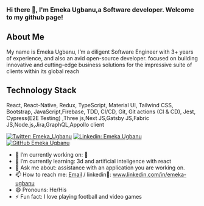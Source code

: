 ### Hi there 👋, I'm Emeka Ugbanu,a Software developer. Welcome to my github page!

## About Me

My name is Emeka Ugbanu, I’m a diligent Software Engineer with 3+ years of experience, and also an avid open-source developer. focused on building innovative and cutting-edge business solutions for the impressive suite of clients within its global reach

## Technology Stack
React, React-Native, Redux, TypeScript, Material UI, Tailwind CSS, Bootstrap, JavaScript,Firebase, TDD, CI/CD, Git, Git actions (CI & CD), Jest, Cypress(E2E Testing) ,Three js,Next JS,Gatsby JS,Fabric JS,Node.js,Jira,GraphQL,Appollo client

[![Twitter: Emeka_Ugbanu](https://img.shields.io/twitter/follow/Emeka_Ugbanu?style=social)](https://twitter.com/Emeka_Ugbanu)
[![Linkedin: Emeka Ugbanu](https://img.shields.io/badge/Emeka-Ugbanu-blue?style=flat-square&logo=Linkedin&logoColor=white&link=https://www.linkedin.com/in/emeka-ugbanu/)](https://www.linkedin.com/in/emeka-ugbanu/)
[![GitHub Emeka Ugbanu](https://img.shields.io/github/followers/Emeka-Ugbanu?label=follow&style=social)](https://github.com/Emeka-Ugbanu-hub)

- 🔭 I’m currently working on: 🤔
- 🌱 I’m currently learning: 3d and artificial inteligence with react 
- 💬 Ask me about: assistance with an application you are working on.
- 📫 How to reach me: [Email](mailto:jemeka865@gmail.com) / linkedin💼: www.linkedin.com/in/emeka-ugbanu
- 😄 Pronouns: He/His
- ⚡ Fun fact:  I love playing football and video games

